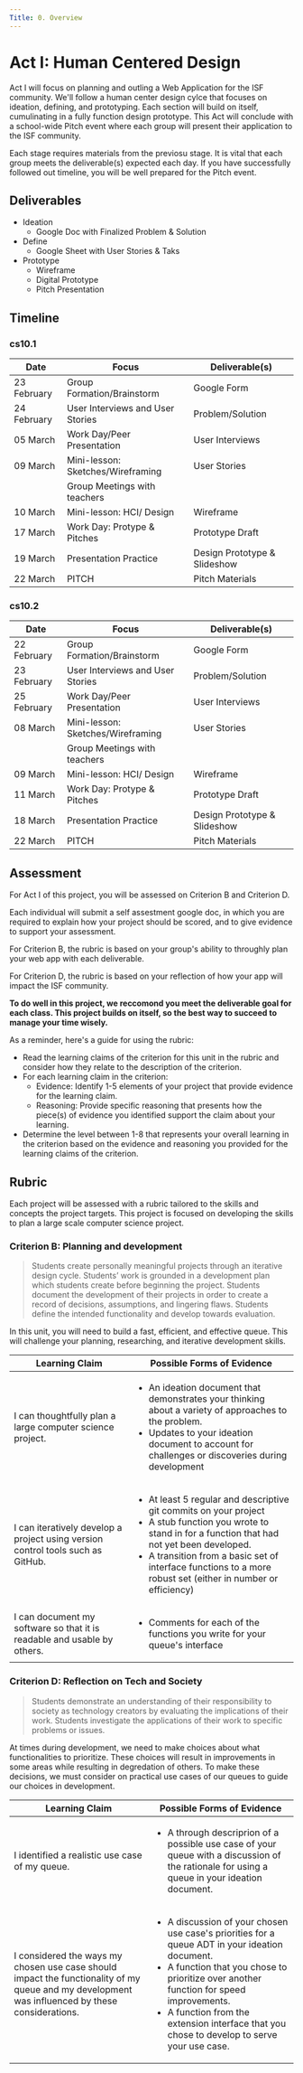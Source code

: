 ```yaml
---
Title: 0. Overview
---
```


# Act I: Human Centered Design

Act I will focus on planning and outling a Web Application for the ISF community. We'll follow a human center design cylce that focuses on ideation, defining, and prototyping. Each section will build on itself, cumulinating in a fully function design prototype. This Act will conclude with a school-wide Pitch event where each group will present their application to the ISF community. 

Each stage requires materials from the previosu stage. It is vital that each group meets the deliverable(s) expected each day. If you have successfully followed out timeline, you will be well prepared for the Pitch event. 

## Deliverables 

- Ideation 
    - Google Doc with Finalized Problem & Solution 
- Define 
    - Google Sheet with User Stories & Taks
- Prototype
    - Wireframe
    - Digital Prototype
    - Pitch Presentation


## Timeline
### cs10.1

| Date        | Focus                             | Deliverable(s)               |
|-------------|-----------------------------------|------------------------------|
| 23 February | Group Formation/Brainstorm        | Google Form                  |
| 24 February | User Interviews and User Stories  | Problem/Solution             |
| 05 March    | Work Day/Peer Presentation        | User Interviews              |
| 09 March    | Mini-lesson: Sketches/Wireframing | User Stories                 |
|             | Group Meetings with teachers      |                              |
| 10 March    | Mini-lesson: HCI/ Design          | Wireframe                    |
| 17 March    | Work Day: Protype & Pitches       | Prototype Draft              |
| 19 March    | Presentation Practice             | Design Prototype & Slideshow |
| 22 March    | PITCH                             | Pitch Materials              |

### cs10.2

| Date        | Focus                             | Deliverable(s)               |
|-------------|-----------------------------------|------------------------------|
| 22 February | Group Formation/Brainstorm        | Google Form                  |
| 23 February | User Interviews and User Stories  | Problem/Solution             |
| 25 February | Work Day/Peer Presentation        | User Interviews              |
| 08 March    | Mini-lesson: Sketches/Wireframing | User Stories                 |
|             | Group Meetings with teachers      |                              |
| 09 March    | Mini-lesson: HCI/ Design          | Wireframe                    |
| 11 March    | Work Day: Protype & Pitches       | Prototype Draft              |
| 18 March    | Presentation Practice             | Design Prototype & Slideshow |
| 22 March    | PITCH                             | Pitch Materials              |

## Assessment

For Act I of this project, you will be assessed on Criterion B and Criterion D. 

Each individual will submit a self assestment google doc, in which you are required to explain
how your project should be scored, and to give evidence to support your
assessment.

For Criterion B, the rubric is based on your group's ability to throughly plan your web app with each deliverable. 

For Criterion D, the rubric is based on your reflection of how your app will impact the ISF community. 

**To do well in this project, we reccomond you meet the deliverable goal for each class. This project builds on itself, so the best way to succeed to manage your time wisely.**

As a reminder, here's a guide for using the rubric:
- Read the learning claims of the criterion for this unit in the rubric and consider how they relate to
the description of the criterion.
- For each learning claim in the criterion:
    - Evidence: Identify 1-5 elements of your project that provide evidence for the learning claim.
    - Reasoning: Provide specific reasoning that presents how the piece(s) of evidence you identified
    support the claim about your learning.
- Determine the level between 1-8 that represents your overall learning in the criterion based on the
evidence and reasoning you provided for the learning claims of the criterion.


## Rubric 

Each project will be assessed with a rubric tailored to the skills and concepts the project targets.
This project is focused on developing the skills to plan a large scale computer science project. 


### Criterion B: Planning and development
> Students create personally meaningful projects through an iterative design cycle. Students’ work is
> grounded in a development plan which students create before beginning the project. Students document
> the development of their projects in order to create a record of decisions, assumptions, and
> lingering flaws. Students define the intended functionality and develop towards evaluation.

In this unit, you will need to build a fast, efficient, and effective queue.
This will challenge your planning, researching, and iterative development
skills.

| Learning Claim                                                                  | Possible Forms of Evidence                                                                                                                                                                                                                                                                                                 |
|---------------------------------------------------------------------------------|----------------------------------------------------------------------------------------------------------------------------------------------------------------------------------------------------------------------------------------------------------------------------------------------------------------------------|
| I can thoughtfully plan a large computer science project.                       | <ul><li>An ideation document that demonstrates your thinking about a variety of approaches to the problem.</li> <li>Updates to your ideation document to account for challenges or discoveries during development</li></ul>                                                                                                                                                                                         |
| I can iteratively develop a project using version control tools such as GitHub. | <ul><li>At least 5 regular and descriptive git commits on your project</li> <li>A stub function you wrote to stand in for a function that had not yet been developed.</li> <li>A transition from a basic set of interface functions to a more robust set (either in number or efficiency)</li></ul> |
| I can document my software so that it is readable and usable by others.         | <ul><li>Comments for each of the functions you write for your queue's interface</li></ul>                                                                                                                                                                                                                                    |

### Criterion D: Reflection on Tech and Society
> Students demonstrate an understanding of their responsibility to society as technology creators by
> evaluating the implications of their work. Students investigate the applications of their work to 
> specific problems or issues.

At times during development, we need to make choices about what functionalities to prioritize. These choices
will result in improvements in some areas while resulting in degredation of others. To make these decisions,
we must consider on practical use cases of our queues to guide our choices in development.

| Learning Claim                                                                         | Possible Forms of Evidence                                                                      |
|----------------------------------------------------------------------------------------|-------------------------------------------------------------------------------------------------|
| I identified a realistic use case of my queue.                        | <ul><li>A through descriprion of a possible use case of your queue with a discussion of the rationale for using a queue in your ideation document.</li></ul>  |
| I considered the ways my chosen use case should impact the functionality of my queue and my development was influenced by these considerations.  | <ul><li>A discussion of your chosen use case's priorities for a queue ADT in your ideation document.</li><li>A function that you chose to prioritize over another function for speed improvements.</li><li>A function from the extension interface that you chose to develop to serve your use case.</li></ul>      |
